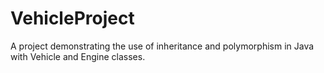 # VehicleProject
A project demonstrating the use of inheritance and polymorphism in Java with Vehicle and Engine classes.
